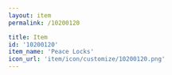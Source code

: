 ```yaml
---
layout: item
permalink: /10200120

title: Item
id: '10200120'
item_name: 'Peace Locks'
icon_url: 'item/icon/customize/10200120.png'
---
```

